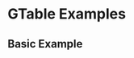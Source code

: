 # GTable Examples

## Basic Example

  <GTable
    :headers="headers"
    :items="items"
    :pagination="true"
    :items-per-page="10"/>



<script setup lang="ts">
import { ref } from 'vue';
import { GTable } from 'goar-components';
import type { GTableHeader } from 'goar-components';

const headers = ref<GTableHeader[]>([
   { title: 'Select', type: 'checkbox', field: 'id' },
  { title: 'Name', field: 'name' },
  { title: 'Email', field: 'email' }
]);

const items = ref([
  { id: 1, name: 'John Doe', email: 'john@example.com' },
  { id: 2, name: 'Jane Smith', email: 'jane@example.com' },
  { id: 3, name: 'John Doe', email: 'john@example.com' },
  { id: 4, name: 'Jane Smith', email: 'jane@example.com' },
  { id: 5, name: 'John Doe', email: 'john@example.com' },
  { id: 6, name: 'Jane Smith', email: 'jane@example.com' },
  { id: 7, name: 'John Doe', email: 'john@example.com' },
  { id: 8, name: 'Jane Smith', email: 'jane@example.com' },
  { id: 9, name: 'John Doe', email: 'john@example.com' },
  { id: 10, name: 'Jane Smith', email: 'jane@example.com' },
  { id: 11, name: 'John Doe', email: 'john@example.com' },
  { id: 12, name: 'Jane Smith', email: 'jane@example.com' }

]);

</script>


